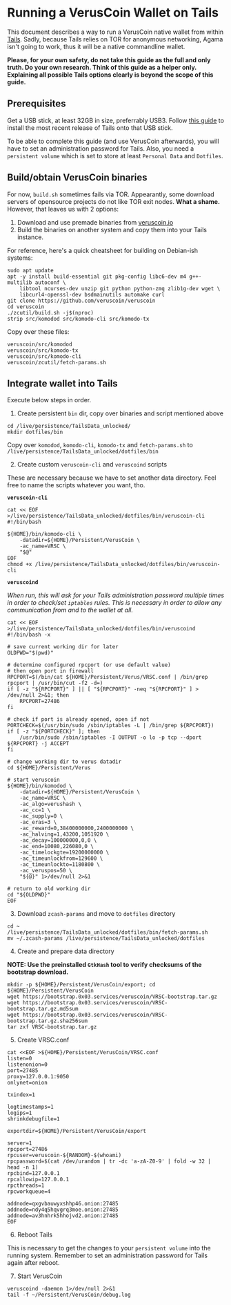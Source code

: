 # Running a VerusCoin Wallet on Tails

This document describes a way to run a VerusCoin native wallet from within [Tails](https://tails.boum.org). Sadly, because Tails relies on TOR for anonymous networking, Agama isn't going to work, thus it will be a native commandline wallet.

**Please, for your own safety, do not take this guide as the full and only truth. Do your own research. Think of this guide as a helper only. Explaining all possible Tails options clearly is beyond the scope of this guide.**

## Prerequisites

Get a USB stick, at least 32GB in size, preferrably USB3. Follow [this guide](https://tails.boum.org/install/) to install the most recent release of Tails onto that USB stick.

To be able to complete this guide (and use VerusCoin afterwards), you will have to set an administration password for Tails. Also, you need a `persistent volume` which is set to store at least `Personal Data` and `Dotfiles`.

## Build/obtain VerusCoin binaries

For now, `build.sh` sometimes fails via TOR. Appearantly, some download servers of opensource projects do not like TOR exit nodes. **What a shame.** However, that leaves us with 2 options: 

1. Download and use premade binaries from [veruscoin.io](https://veruscoin.io)
2. Build the binaries on another system and copy them into your Tails instance.

For reference, here's a quick cheatsheet for building on Debian-ish systems:

```
sudo apt update
apt -y install build-essential git pkg-config libc6-dev m4 g++-multilib autoconf \
	libtool ncurses-dev unzip git python python-zmq zlib1g-dev wget \
	libcurl4-openssl-dev bsdmainutils automake curl
git clone https://github.com/veruscoin/veruscoin
cd veruscoin
./zcutil/build.sh -j$(nproc)
strip src/komodod src/komodo-cli src/komodo-tx
```

Copy over these files: 
```
veruscoin/src/komodod
veruscoin/src/komodo-tx
veruscoin/src/komodo-cli
veruscoin/zcutil/fetch-params.sh
```

## Integrate wallet into Tails

Execute below steps in order.

1. Create persistent `bin` dir, copy over binaries and script mentioned above

```
cd /live/persistence/TailsData_unlocked/
mkdir dotfiles/bin
```

Copy over `komodod`, `komodo-cli`, `komodo-tx` and `fetch-params.sh` to `/live/persistence/TailsData_unlocked/dotfiles/bin`

2. Create custom `veruscoin-cli` and `veruscoind` scripts

These are necessary because we have to set another data directory. Feel free to name the scripts whatever you want, tho.

**`veruscoin-cli`**

```
cat << EOF >/live/persistence/TailsData_unlocked/dotfiles/bin/veruscoin-cli
#!/bin/bash

${HOME}/bin/komodo-cli \
	-datadir=${HOME}/Persistent/VerusCoin \
	-ac_name=VRSC \
	"$@"
EOF
chmod +x /live/persistence/TailsData_unlocked/dotfiles/bin/veruscoin-cli
```

**`veruscoind`**

*When run, this will ask for your Tails administration password multiple times in order to check/set `iptables` rules. This is necessary in order to allow any communication from and to the wallet at all.*

```
cat << EOF >/live/persistence/TailsData_unlocked/dotfiles/bin/veruscoind
#!/bin/bash -x

# save current working dir for later
OLDPWD="$(pwd)"

# determine configured rpcport (or use default value) 
# then open port in firewall
RPCPORT=$(/bin/cat ${HOME}/Persistent/Verus/VRSC.conf | /bin/grep rpcport | /usr/bin/cut -f2 -d=)
if [ -z "${RPCPORT}" ] || [ "${RPCPORT}" -neq "${RPCPORT}" ] > /dev/null 2>&1; then 
	RPCPORT=27486
fi

# check if port is already opened, open if not
PORTCHECK=$(/usr/bin/sudo /sbin/iptables -L | /bin/grep ${RPCPORT})
if [ -z "${PORTCHECK}" ]; then
	/usr/bin/sudo /sbin/iptables -I OUTPUT -o lo -p tcp --dport ${RPCPORT} -j ACCEPT
fi

# change working dir to verus datadir
cd ${HOME}/Persistent/Verus

# start veruscoin
${HOME}/bin/komodod \
	-datadir=${HOME}/Persistent/VerusCoin \
	-ac_name=VRSC \
	-ac_algo=verushash \
	-ac_cc=1 \
	-ac_supply=0 \
	-ac_eras=3 \
	-ac_reward=0,38400000000,2400000000 \
	-ac_halving=1,43200,1051920 \
	-ac_decay=100000000,0,0 \
	-ac_end=10080,226080,0 \
	-ac_timelockgte=19200000000 \
	-ac_timeunlockfrom=129600 \
	-ac_timeunlockto=1180800 \
	-ac_veruspos=50 \
	"${@}" 1>/dev/null 2>&1

# return to old working dir
cd "${OLDPWD}"
EOF
```

3. Download `zcash-params` and move to `dotfiles` directory

```
cd ~
/live/persistence/TailsData_unlocked/dotfiles/bin/fetch-params.sh
mv ~/.zcash-params /live/persistence/TailsData_unlocked/dotfiles
```

4. Create and prepare data directory

**NOTE: Use the preinstalled `GtkHash` tool to verify checksums of the bootstrap download.**

```
mkdir -p ${HOME}/Persistent/VerusCoin/export; cd ${HOME}/Persistent/VerusCoin
wget https://bootstrap.0x03.services/veruscoin/VRSC-bootstrap.tar.gz
wget https://bootstrap.0x03.services/veruscoin/VRSC-bootstrap.tar.gz.md5sum
wget https://bootstrap.0x03.services/veruscoin/VRSC-bootstrap.tar.gz.sha256sum
tar zxf VRSC-bootstrap.tar.gz
```

5. Create VRSC.conf

```
cat <<EOF >${HOME}/Persistent/VerusCoin/VRSC.conf
listen=0
listenonion=0
port=27485
proxy=127.0.0.1:9050
onlynet=onion

txindex=1

logtimestamps=1
logips=1
shrinkdebugfile=1

exportdir=${HOME}/Persistent/VerusCoin/export

server=1
rpcport=27486
rpcuser=veruscoin-${RANDOM}-$(whoami)
rpcpassword=$(cat /dev/urandom | tr -dc 'a-zA-Z0-9' | fold -w 32 | head -n 1)
rpcbind=127.0.0.1
rpcallowip=127.0.0.1
rpcthreads=1
rpcworkqueue=4

addnode=qxgvbauwyxshhp46.onion:27485
addnode=ndy4q5hqvgrq3moe.onion:27485
addnode=av3hnhrk5hhojvd2.onion:27485
EOF
```

6. Reboot Tails

This is necessary to get the changes to your `persistent volume` into the running system. Remember to set an administration password for Tails again after reboot.

7. Start VerusCoin

```
veruscoind -daemon 1>/dev/null 2>&1
tail -f ~/Persistent/VerusCoin/debug.log
```

